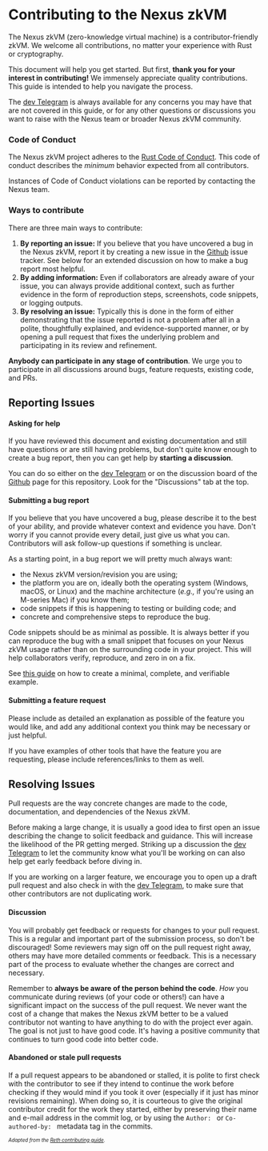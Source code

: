 # Contributing to the Nexus zkVM

The Nexus zkVM (zero-knowledge virtual machine) is a contributor-friendly zkVM. We welcome all contributions, no matter your experience with Rust or cryptography.

This document will help you get started. But first, **thank you for your interest in contributing!** We immensely appreciate quality contributions. This guide is intended to help you navigate the process.

The [dev Telegram][dev-tg] is always available for any concerns you may have that are not covered in this guide, or for any other questions or discussions you want to raise with the Nexus team or broader Nexus zkVM community.

### Code of Conduct

The Nexus zkVM project adheres to the [Rust Code of Conduct][rust-coc]. This code of conduct describes the _minimum_ behavior
expected from all contributors.

Instances of Code of Conduct violations can be reported by contacting the Nexus team.

### Ways to contribute

There are three main ways to contribute:

1. **By reporting an issue:** If you believe that you have uncovered a bug in the Nexus zkVM, report it by creating a new issue in the [Github][gh] issue tracker. See below for an extended discussion on how to make a bug report most helpful.
2. **By adding information:** Even if collaborators are already aware of your issue, you can always provide additional context, such as further evidence in the form of reproduction steps, screenshots, code snippets, or logging outputs.
3. **By resolving an issue:** Typically this is done in the form of either demonstrating that the issue reported is not a problem after all in a polite, thoughtfully explained, and evidence-supported manner, or by opening a pull request that fixes the underlying problem and participating in its review and refinement.

**Anybody can participate in any stage of contribution**. We urge you to participate in all discussions around bugs, feature requests, existing code, and PRs.

## Reporting Issues 

#### Asking for help

If you have reviewed this document and existing documentation and still have questions or are still having problems, but don't quite know enough to create a bug report, then 
you can get help by **starting a discussion**. 

You can do so either on the [dev Telegram][dev-tg] or on the discussion board of the [Github][gh] page for this repository. Look for the "Discussions" tab at the top.

#### Submitting a bug report

If you believe that you have uncovered a bug, please describe it to the best of your ability, and provide whatever context and evidence you have. Don't worry if you cannot provide every detail, just give us what you can. Contributors will ask follow-up questions if something is unclear.

As a starting point, in a bug report we will pretty much always want:

- the Nexus zkVM version/revision you are using;
- the platform you are on, ideally both the operating system (Windows, macOS, or Linux) and the machine architecture (_e.g.,_ if you're using an M-series Mac) if you know them;
- code snippets if this is happening to testing or building code; and
- concrete and comprehensive steps to reproduce the bug.

Code snippets should be as minimal as possible. It is always better if you can reproduce the bug with a small snippet that focuses on your Nexus zkVM usage rather than on the surrounding code in your project. This will help collaborators verify, reproduce, and zero in on a fix.

See [this guide][mcve] on how to create a minimal, complete, and verifiable example.

#### Submitting a feature request

Please include as detailed an explanation as possible of the feature you would like, and add any additional context you think may be necessary or just helpful.

If you have examples of other tools that have the feature you are requesting, please include references/links to them as well.

## Resolving Issues

Pull requests are the way concrete changes are made to the code, documentation, and dependencies of the Nexus zkVM.

Before making a large change, it is usually a good idea to first open an issue describing the change to solicit feedback and guidance. 
This will increase the likelihood of the PR getting merged. Striking up a discussion the [dev Telegram][dev-tg] to let the community know
what you'll be working on can also help get early feedback before diving in.

If you are working on a larger feature, we encourage you to open up a draft pull request and also check in with the [dev Telegram][dev-tg], to make sure that other
contributors are not duplicating work.

#### Discussion

You will probably get feedback or requests for changes to your pull request. 
This is a regular and important part of the submission process, so don't be discouraged! Some reviewers may sign off on the pull
request right away, others may have more detailed comments or feedback. This is a necessary part of the process to evaluate whether the changes are correct and necessary.

Remember to **always be aware of the person behind the code**. _How_ you communicate during reviews (of your code or others!) can have a significant impact on the success
of the pull request. We never want the cost of a change that makes the Nexus zkVM better to be a valued contributor not
wanting to have anything to do with the project ever again. The goal is not just to have good code. It's having a positive community that continues to turn good code into better code.

#### Abandoned or stale pull requests

If a pull request appears to be abandoned or stalled, it is polite to first check with the contributor to see if they
intend to continue the work before checking if they would mind if you took it over (especially if it just has minor revisions
remaining). When doing so, it is courteous to give the original contributor credit for the work they started, either by
preserving their name and e-mail address in the commit log, or by using the `Author: ` or `Co-authored-by: ` metadata
tag in the commits.

<sub><sup>_Adapted from the [Reth contributing guide][reth-contributing]_.</sub></sup>

[rust-coc]: https://github.com/rust-lang/rust/blob/master/CODE_OF_CONDUCT.md

[gh]: https://github.com/nexus-xyz/nexus-zkvm

[dev-tg]: https://t.me/nexus_zkvm

[mcve]: https://stackoverflow.com/help/mcve

[reth-contributing]: https://github.com/paradigmxyz/reth/blob/main/CONTRIBUTING.md
